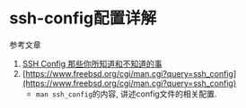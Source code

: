 # ssh-config配置详解

参考文章

1. [SSH Config 那些你所知道和不知道的事](https://blog.csdn.net/chenqijing2/article/details/79098703/)
2. [https://www.freebsd.org/cgi/man.cgi?query=ssh_config](https://www.freebsd.org/cgi/man.cgi?query=ssh_config)
    - `man ssh_config`的内容, 讲述config文件的相关配置.
